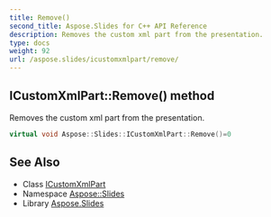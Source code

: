 ```yaml
---
title: Remove()
second_title: Aspose.Slides for C++ API Reference
description: Removes the custom xml part from the presentation.
type: docs
weight: 92
url: /aspose.slides/icustomxmlpart/remove/
---
```

## ICustomXmlPart::Remove() method


Removes the custom xml part from the presentation.

```cpp
virtual void Aspose::Slides::ICustomXmlPart::Remove()=0
```


## See Also

* Class [ICustomXmlPart](../)
* Namespace [Aspose::Slides](../../)
* Library [Aspose.Slides](../../../)
